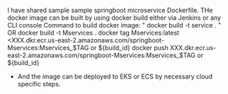 I have shared sample sample springboot microservice Dockerfile.
THe docker image can be built by using docker build either via Jenkins or any CLI console
Command to build docker image: " docker build -t service . "
OR
docker build -t Mservices .
docker tag Mservices:latest <XXX.dkr.ecr.us-east-2.amazonaws.com/springboot-Mservices:Mservices_$TAG or ${build_id}
docker push XXX.dkr.ecr.us-east-2.amazonaws.com/springboot-Mservices:Mservices_$TAG or ${build_id}

- And the image can be deployed to EKS or ECS by necessary cloud specific steps.
